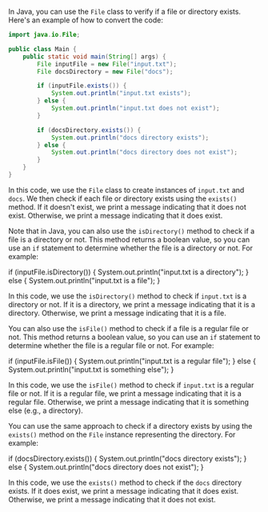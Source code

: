 In Java, you can use the `File` class to verify if a file or directory exists. Here's an example of how to convert the code:
```java
import java.io.File;

public class Main {
    public static void main(String[] args) {
        File inputFile = new File("input.txt");
        File docsDirectory = new File("docs");

        if (inputFile.exists()) {
            System.out.println("input.txt exists");
        } else {
            System.out.println("input.txt does not exist");
        }

        if (docsDirectory.exists()) {
            System.out.println("docs directory exists");
        } else {
            System.out.println("docs directory does not exist");
        }
    }
}
```
In this code, we use the `File` class to create instances of `input.txt` and `docs`. We then check if each file or directory exists using the `exists()` method. If it doesn't exist, we print a message indicating that it does not exist. Otherwise, we print a message indicating that it does exist.

Note that in Java, you can also use the `isDirectory()` method to check if a file is a directory or not. This method returns a boolean value, so you can use an `if` statement to determine whether the file is a directory or not. For example:

if (inputFile.isDirectory()) {
    System.out.println("input.txt is a directory");
} else {
    System.out.println("input.txt is a file");
}

In this code, we use the `isDirectory()` method to check if `input.txt` is a directory or not. If it is a directory, we print a message indicating that it is a directory. Otherwise, we print a message indicating that it is a file.

You can also use the `isFile()` method to check if a file is a regular file or not. This method returns a boolean value, so you can use an `if` statement to determine whether the file is a regular file or not. For example:

if (inputFile.isFile()) {
    System.out.println("input.txt is a regular file");
} else {
    System.out.println("input.txt is something else");
}

In this code, we use the `isFile()` method to check if `input.txt` is a regular file or not. If it is a regular file, we print a message indicating that it is a regular file. Otherwise, we print a message indicating that it is something else (e.g., a directory).

You can use the same approach to check if a directory exists by using the `exists()` method on the `File` instance representing the directory. For example:

if (docsDirectory.exists()) {
    System.out.println("docs directory exists");
} else {
    System.out.println("docs directory does not exist");
}

In this code, we use the `exists()` method to check if the `docs` directory exists. If it does exist, we print a message indicating that it does exist. Otherwise, we print a message indicating that it does not exist.
